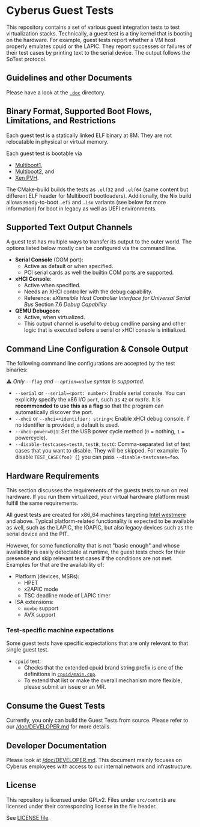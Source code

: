# Cyberus Guest Tests

This repository contains a set of various guest integration tests to test
virtualization stacks. Technically, a guest test is a tiny kernel that is
booting on the hardware. For example, guest tests report whether a VM host
properly emulates cpuid or the LAPIC. They report successes or failures of their
test cases by printing text to the serial device. The output follows the SoTest
protocol.


## Guidelines and other Documents

Please have a look at the [`.doc`](/doc/README.md) directory.


## Binary Format, Supported Boot Flows, Limitations, and Restrictions

Each guest test is a statically linked ELF binary at 8M. They are not
relocatable in physical or virtual memory.

Each guest test is bootable via

- [Multiboot1](https://www.gnu.org/software/grub/manual/multiboot/multiboot.html),
- [Multiboot2](https://www.gnu.org/software/grub/manual/multiboot2/multiboot.html),
  and
- [Xen PVH](https://xenbits.xen.org/docs/unstable/misc/pvh.html).

The CMake-build builds the tests as `.elf32` and `.elf64` (same content but
different ELF header for Multiboot1 bootloaders). Additionally, the Nix build
allows ready-to-boot `.efi` and `.iso` variants (see below for more
information) for boot in legacy as well as UEFI environments.
<!--
TODO add that .iso can also be used in EFI boot, once that is implemented
-->


## Supported Text Output Channels

A guest test has multiple ways to transfer its output to the outer world. The
options listed below mostly can be configured via the command line.

- **Serial Console** (COM port):
  - Active as default or when specified.
  - PCI serial cards as well the builtin COM ports are supported.
- **xHCI Console**:
  - Active when specified.
  - Needs an XHCI controller with the debug capability.
  - Reference: _eXtensible Host Controller Interface for Universal Serial Bus_
               Section 7.6 _Debug Capability_
- **QEMU Debugcon**:
  - Active, when virtualized.
  - This output channel is useful to debug cmdline parsing and other logic that
    is executed before a serial or xHCI console is initialized.


## Command Line Configuration & Console Output

The following command line configurations are accepted by the test binaries:

⚠️ _Only `--flag` and `--option=value` syntax is supported._

- `--serial` or `--serial=<port: number>`:
  Enable serial console. You can explicitly specify the x86 I/O `port`, such as
  `42` or `0x3f8`. It is **recommended to use this as a flag** so that the
  program can automatically discover the port.
- `--xhci` or `--xhci=<identifier: string>`:
  Enable xHCI debug console. If no identifier is provided, a default is used.
- `--xhci-power=0|1`:
  Set the USB power cycle method (`0` = nothing, `1` = powercycle).
- `--disable-testcases=testA,testB,testC`:
  Comma-separated list of test cases that you want to disable. They will be
  skipped. For example:
  To disable `TEST_CASE(foo) {}` you can pass `--disable-testcases=foo`.


## Hardware Requirements

This section discusses the requirements of the guests tests to run on real
hardware. If you run them virtualized, your virtual hardware platform must
fulfill the same requirements.

All guest tests are created for x86_64 machines targeting
[Intel westmere](https://en.wikipedia.org/wiki/Westmere_(microarchitecture)) and
above. <!-- Keep in sync with compiler flags! -->
Typical platform-related functionality is expected to be available as well, such
as the LAPIC, the IOAPIC, but also legacy devices such as the serial device and
the PIT.

However, for some functionality that is not "basic enough" and whose
availability is easily detectable at runtime, the guest tests check for their
presence and skip relevant test cases if the conditions are not met. Examples
for that are the availability of:

- Platform (devices, MSRs):
  - HPET
  - x2APIC mode
  - TSC deadline mode of LAPIC timer
- ISA extensions:
  - `movbe` support
  - AVX support


### Test-specific machine expectations

Some guest tests have specific expectations that are only relevant to that
single guest test.

- `cpuid` test:
  - Checks that the extended cpuid brand string prefix is one of the definitions
    in [`cpuid/main.cpp`](/src/tests/cpuid/main.cpp).
  - To extend that list or make the overall mechanism more flexible, please
    submit an issue or an MR.



## Consume the Guest Tests

Currently, you only can build the Guest Tests from source. Please refer to our
[/doc/DEVELOPER.md](/doc/DEVELOPER.md) for more details.


## Developer Documentation

Please look at [/doc/DEVELOPER.md](/doc/DEVELOPER.md). This document mainly
focuses on Cyberus employees with access to our internal network and
infrastructure.


## License

This repository is licensed under GPLv2. Files under `src/contrib` are licensed
under their corresponding license in the file header.

See [LICENSE file](./LICENSE).
